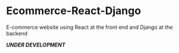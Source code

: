 # Ecommerce-React-Django

E-commerce website using React at the front end and Django at the backend

***UNDER DEVELOPMENT***

